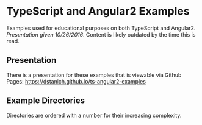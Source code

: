 # TypeScript and Angular2 Examples
Examples used for educational purposes on both TypeScript and Angular2.  *Presentation given 10/26/2016*.  Content is likely outdated by the time this is read.

## Presentation
There is a presentation for these examples that is viewable via Github Pages: https://dstanich.github.io/ts-angular2-examples

## Example Directories
Directories are ordered with a number for their increasing complexity.
